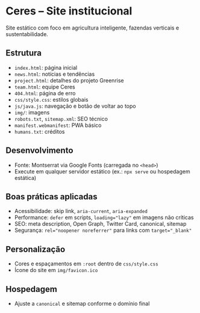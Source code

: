 # Ceres – Site institucional

Site estático com foco em agricultura inteligente, fazendas verticais e sustentabilidade.

## Estrutura
- `index.html`: página inicial
- `news.html`: notícias e tendências
- `project.html`: detalhes do projeto Greenrise
- `team.html`: equipe Ceres
- `404.html`: página de erro
- `css/style.css`: estilos globais
- `js/java.js`: navegação e botão de voltar ao topo
- `img/`: imagens
- `robots.txt`, `sitemap.xml`: SEO técnico
- `manifest.webmanifest`: PWA básico
- `humans.txt`: créditos

## Desenvolvimento
- Fonte: Montserrat via Google Fonts (carregada no `<head>`)
- Execute em qualquer servidor estático (ex.: `npx serve` ou hospedagem estática)

## Boas práticas aplicadas
- Acessibilidade: skip link, `aria-current`, `aria-expanded`
- Performance: `defer` em scripts, `loading="lazy"` em imagens não críticas
- SEO: meta description, Open Graph, Twitter Card, canonical, sitemap
- Segurança: `rel="noopener noreferrer"` para links com `target="_blank"`

## Personalização
- Cores e espaçamentos em `:root` dentro de `css/style.css`
- Ícone do site em `img/favicon.ico`

## Hospedagem
- Ajuste a `canonical` e sitemap conforme o domínio final
